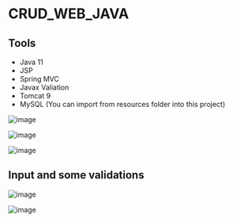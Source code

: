 # CRUD_WEB_JAVA
## Tools
- Java 11
- JSP
- Spring MVC
- Javax Valiation 
- Tomcat 9
- MySQL (You can import from resources folder into this project)

![image](https://user-images.githubusercontent.com/36041729/189019761-a2882934-6034-4631-8707-ebadbb9b63b5.png)

![image](https://user-images.githubusercontent.com/36041729/189019905-ef2a049a-1b31-473e-b7ad-514aec250750.png)

![image](https://user-images.githubusercontent.com/36041729/189020006-28fcbb6f-e50e-47b3-bbda-b599983bc915.png)

## Input and some validations
![image](https://user-images.githubusercontent.com/36041729/189019981-71d442be-7e4e-488c-bf43-9630b3c92f84.png)

![image](https://user-images.githubusercontent.com/36041729/189025616-f06582fe-0ac6-4d41-8f05-ee2fbace4b47.png)



